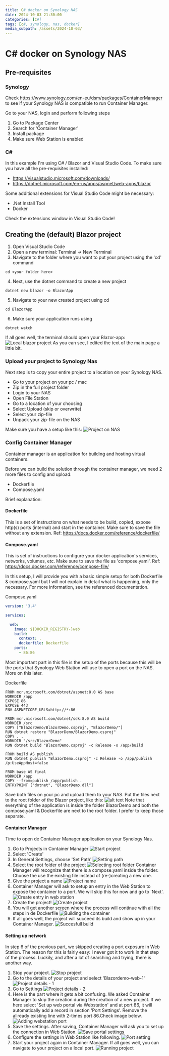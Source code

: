 ```yaml
---
title: C# docker on Synology NAS
date: 2024-10-03 21:30:00
categories: [C#]
tags: [c#, synology, nas, docker]
media_subpath: /assets/2024-10-03/
---
```

# C# docker on Synology NAS

## Pre-requisites

### Synology
Check https://www.synology.com/en-eu/dsm/packages/ContainerManager to see if your Synology NAS is compatible to run Container Manager.

Go to your NAS, login and perform following steps
1. Go to Package Center
2. Search for 'Container Manager'
3. Install package
4. Make sure Web Station is enabled

### C#
In this example I'm using C# / Blazor and Visual Studio Code.
To make sure you have all the pre-requisites installed:
- https://visualstudio.microsoft.com/downloads/
- https://dotnet.microsoft.com/en-us/apps/aspnet/web-apps/blazor

Some additional extensions for Visual Studio Code might be necessary:
- .Net Install Tool
- Docker

Check the extensions window in Visual Studio Code!

## Creating the (default) Blazor project
1. Open Visual Studio Code
2. Open a new terminal: Terminal -> New Terminal
3. Navigate to the folder where you want to put your project using the 'cd' command
```Shell
cd <your folder here>
```
4. Next, use the dotnet command to create a new project
```Shell
dotnet new blazor -o BlazorApp
```
5. Navigate to your new created project using cd
```Shell
cd BlazorApp
```
6. Make sure your application runs using
```Shell
dotnet watch
```

If all goes well, the terminal should open your Blazor-app:
![Local blazor project](/assets/2024-10-03/Schermafbeelding%202024-09-26%20om%2021.09.14-1.png)
As you can see, I edited the text of the main page a little bit.

### Upload your project to Synology Nas
Next step is to copy your entire project to a location on your Synology NAS.
* Go to your project on your pc / mac
* Zip in the full project folder
* Login to your NAS
* Open File Station
* Go to a location of your choosing
* Select Upload (skip or overwrite)
* Select your zip-file
* Unpack your zip-file on the NAS

Make sure you have a setup like this:
![Project on NAS](/assets/2024-10-03/Schermafbeelding%202024-09-26%20om%2021.53.27-1.png)

### Config Container Manager
Container manager is an application for building and hosting virtual containers. 

Before we can build the solution through the container manager, we need 2 more files to config and upload:
- Dockerfile
- Compose.yaml

Brief explanation:
#### Dockerfile
This is a set of instructions on what needs to be build, copied, expose http(s) ports (internal) and start in the container. Make sure to save the file without any extension.
Ref: https://docs.docker.com/reference/dockerfile/

#### Compose.yaml
This is set of instructions to configure your docker application's services, networks, volumes, etc. Make sure to save the file as 'compose.yaml'.
Ref: https://docs.docker.com/reference/compose-file/ 

In this setup, I will provide you with a basic simple setup for both Dockerfile & compose.yaml but I will not explain in detail what is happening, only the necessary. For more information, see the referenced documentation.

Compose.yaml
```yaml
version: '3.4'

services:

  web:
    image: ${DOCKER_REGISTRY-}web
    build:
      context: .
      dockerfile: Dockerfile
    ports:
      - 86:86
```
Most important part in this file is the setup of the ports because this will be the ports that Synology Web Station will use to open a port on the NAS. More on this later.

Dockerfile
```Docker
FROM mcr.microsoft.com/dotnet/aspnet:8.0 AS base
WORKDIR /app
EXPOSE 86
EXPOSE 443
ENV ASPNETCORE_URLS=http://*:86

FROM mcr.microsoft.com/dotnet/sdk:8.0 AS build
WORKDIR /src
COPY ["BlazorDemo/BlazorDemo.csproj", "BlazorDemo/"]
RUN dotnet restore "BlazorDemo/BlazorDemo.csproj"
COPY . .
WORKDIR "/src/BlazorDemo"
RUN dotnet build "BlazorDemo.csproj" -c Release -o /app/build

FROM build AS publish
RUN dotnet publish "BlazorDemo.csproj" -c Release -o /app/publish /p:UseAppHost=false

FROM base AS final
WORKDIR /app
COPY --from=publish /app/publish .
ENTRYPOINT ["dotnet", "BlazorDemo.dll"]
```
Save both files on your pc and upload them to your NAS.
Put the files next to the root folder of the Blazor project, like this:
![alt text](/assets/2024-10-03/Schermafbeelding%202024-09-26%20om%2022.17.22-1.png)
Note that everything of the application is inside the folder BlazorDemo and both the compose.yaml & Dockerfile are next to the root folder. I prefer to keep those separate.

#### Container Manager
Time to open de Container Manager application on your Synology Nas.

1. Go to Projects in Container Manager
![Start project](/assets/2024-10-03/Schermafbeelding%202024-09-29%20om%2020.29.47-1.png)
2. Select 'Create'
3. In General Settings, choose 'Set Path'
![Setting path](<Schermafbeelding 2024-09-29 om 20.30.06-1.png>)
4. Select the root folder of the project
![Selecting root folder](<Schermafbeelding 2024-09-29 om 20.31.11-1.png>)
Container Manager will recognize that there is a compose.yaml inside the folder. Choose the use the existing file instead of (re-)creating a new one.
5. Give the project a name
![Project name](<Schermafbeelding 2024-09-29 om 20.31.51-1.png>)
6. Container Manager will ask to setup an entry in the Web Station to expose the container to a port. We will skip this for now and go to 'Next'.
![Create entry in web station](<Schermafbeelding 2024-09-29 om 20.32.13-1.png>)
7. Create the project!
![Create project](<Schermafbeelding 2024-09-29 om 20.32.25-1.png>)
8. You will get another screen where the process will continue with all the steps in de Dockerfile
![Building the container](<Schermafbeelding 2024-09-29 om 20.32.38-1.png>)
9. If all goes well, the project will succeed its build and show up in your Container Manager.
![Succesfull build](<Schermafbeelding 2024-09-29 om 20.45.37-1.png>)

#### Setting up network
In step 6 of the previous part, we skipped creating a port exposure in Web Station. The reason for this is fairly easy: I never got it to work in that step of the process. Luckily, and after a lot of searching and trying, there is another way.

1. Stop your project.
![Stop project](<Schermafbeelding 2024-09-29 om 20.53.27-1.png>)
2. Go to the details of your project and select 'Blazordemo-web-1'
![Project details - 1](<Schermafbeelding 2024-09-29 om 20.54.00-1.png>)
3. Go to Settings
![Project details - 2](<Schermafbeelding 2024-09-29 om 20.54.47-1.png>)
4. Here is the part where it gets a bit confusing. We asked Container Manager to skip the creation during the creation of a new project. If we here select 'Set up web portal via Webstation' and at port 86, it will automatically add a record in section 'Port Settings'. Remove the allready existing line with 2-times port 86.Check image below.
![Adding webstation port](<Schermafbeelding 2024-09-29 om 20.55.05-1.png>)
5. Save the settings. After saving, Container Manager will ask you to set up the connection in Web Station.
![Save portal settings](<Schermafbeelding 2024-09-29 om 20.55.26-1.png>)
6. Configure the settings in Web Station like following.
![Port setting](<Schermafbeelding 2024-09-29 om 20.55.51-1.png>)
7. Start your project again in Container Manager. If all goes well, you can navigate to your project on a local port.
![Running project](<Schermafbeelding 2024-09-29 om 21.16.55-1.png>)
